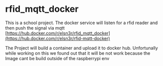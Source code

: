 # rfid_mqtt_docker
This is a school project. The docker service will listen for a rfid reader and then push the signal via mqtt
[https://hub.docker.com/r/elsn3r/rfid_mqtt_docker](https://hub.docker.com/r/elsn3r/rfid-mqtt-docker)

The Project will build a container and upload it to docker hub. Unfortunally while working on this we found out that it will be not work because the Image cant be build outside of the raspberrypi env